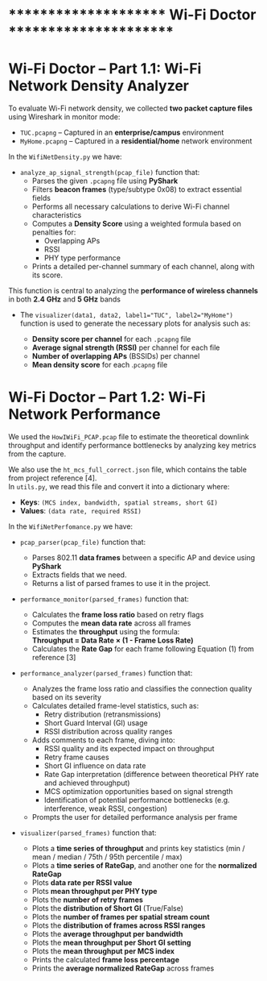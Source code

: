 # ******************** Wi-Fi Doctor *********************
# Wi-Fi Doctor – Part 1.1: Wi-Fi Network Density Analyzer

To evaluate Wi-Fi network density, we collected **two packet capture files** using Wireshark in monitor mode:

- `TUC.pcapng` – Captured in an **enterprise/campus** environment 
- `MyHome.pcapng` – Captured in a **residential/home** network environment

In the `WifiNetDensity.py` we have:

- `analyze_ap_signal_strength(pcap_file)` function that:
  - Parses the given `.pcapng` file using **PyShark**
  - Filters **beacon frames** (type/subtype 0x08) to extract essential fields 
  - Performs all necessary calculations to derive Wi-Fi channel characteristics
  - Computes a **Density Score** using a weighted formula based on penalties for:
    - Overlapping APs
    - RSSI
    - PHY type performance
  - Prints a detailed per-channel summary of each channel, along with its score.

This function is central to analyzing the **performance of wireless channels** in both **2.4 GHz** and **5 GHz** bands

- The `visualizer(data1, data2, label1="TUC", label2="MyHome")` function is used to generate the necessary plots for analysis such as:

  - **Density score per channel** for each `.pcapng` file
  - **Average signal strength (RSSI)** per channel for each file
  - **Number of overlapping APs** (BSSIDs) per channel
  - **Mean density score** for each .`pcapng` file



# Wi-Fi Doctor – Part 1.2: Wi-Fi Network Performance

We used the `HowIWiFi_PCAP.pcap` file to estimate the theoretical downlink throughput and identify performance bottlenecks by analyzing key metrics from the capture.

We also use the `ht_mcs_full_correct.json` file, which contains the  table from project reference [4].  
In `utils.py`, we read this file and convert it into a dictionary where:

- **Keys**: `(MCS index, bandwidth, spatial streams, short GI)`
- **Values**: `(data rate, required RSSI)`



In the `WifiNetPerfomance.py` we have:

- `pcap_parser(pcap_file)` function that:
  - Parses 802.11 **data frames** between a specific AP and device using **PyShark**
  - Extracts fields that we need.
  - Returns a list of parsed frames to use it in the project.


 - `performance_monitor(parsed_frames)` function that:
   - Calculates the **frame loss ratio** based on retry flags
   - Computes the **mean data rate** across all frames
   - Estimates the **throughput** using the formula:  
     **Throughput = Data Rate × (1 - Frame Loss Rate)**
   - Calculates the **Rate Gap** for each frame following Equation (1) from reference [3]


- `performance_analyzer(parsed_frames)` function that:
     - Analyzes the frame loss ratio and classifies the connection quality based on its severity
     - Calculates detailed frame-level statistics, such as:
       - Retry distribution (retransmissions)
       - Short Guard Interval (GI) usage
       - RSSI distribution across quality ranges
     - Adds comments to each frame, diving into:
       - RSSI quality and its expected impact on throughput
       - Retry frame causes
       - Short GI influence on data rate
       - Rate Gap interpretation (difference between theoretical PHY rate and achieved throughput)
       - MCS optimization opportunities based on signal strength
       - Identification of potential performance bottlenecks (e.g. interference, weak RSSI, congestion)
     - Prompts the user for detailed performance analysis per frame


- `visualizer(parsed_frames)` function that:
  - Plots a **time series of throughput** and prints key statistics (min / mean / median / 75th / 95th percentile / max)
  - Plots a **time series of RateGap**, and another one for the **normalized RateGap**
  - Plots **data rate per RSSI value**
  - Plots **mean throughput per PHY type**
  - Plots the **number of retry frames**
  - Plots the **distribution of Short GI** (True/False)
  - Plots the **number of frames per spatial stream count**
  - Plots the **distribution of frames across RSSI ranges**
  - Plots the **average throughput per bandwidth**
  - Plots the **mean throughput per Short GI setting**
  - Plots the **mean throughput per MCS index**
  - Prints the calculated **frame loss percentage**
  - Prints the **average normalized RateGap** across frames